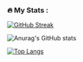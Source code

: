 ### :fire: My Stats :

[![GitHub Streak](https://github-readme-streak-stats.herokuapp.com?user=MotanOfficial&theme=light&hide_border=false&date_format=j%20M%5B%20Y%5D)](https://git.io/streak-stats)

![Anurag's GitHub stats](https://github-readme-stats.vercel.app/api?username=MotanOfficial&hide=contribs,prs)

[![Top Langs](https://github-readme-stats.vercel.app/api/top-langs/?username=MotanOfficial&langs_count=5)](https://github.com/anuraghazra/github-readme-stats)
